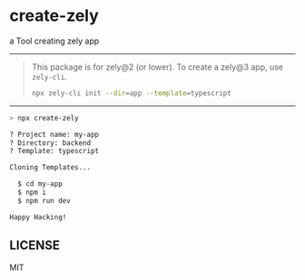 
<h1>create-zely</h1>
a Tool creating zely app

---

> This package is for zely@2 (or lower). To create a zely@3 app, use `zely-cli`.
> ```bash
> npx zely-cli init --dir=app --template=typescript
> ```

 ---


```bash
> npx create-zely

? Project name: my-app
? Directory: backend
? Template: typescript

Cloning Templates...

  $ cd my-app
  $ npm i
  $ npm run dev

Happy Hacking!
```

## LICENSE

MIT
